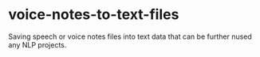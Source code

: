 # voice-notes-to-text-files
Saving speech or voice notes files into text data that can be further nused any NLP projects.
